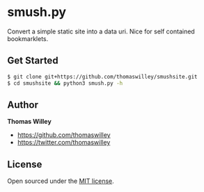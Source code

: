 # smush.py

Convert a simple static site into a data uri. Nice for self contained bookmarklets.

## Get Started

```bash
$ git clone git+https://github.com/thomaswilley/smushsite.git
$ cd smushsite && python3 smush.py -h
```

## Author

**Thomas Willey**
- <https://github.com/thomaswilley>
- <https://twitter.com/thomaswilley>

## License

Open sourced under the [MIT license](LICENSE).
